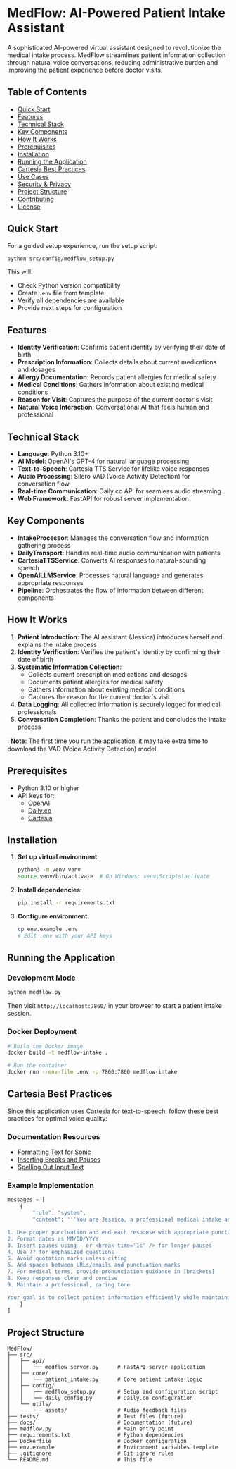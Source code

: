 # MedFlow: AI-Powered Patient Intake Assistant

A sophisticated AI-powered virtual assistant designed to revolutionize the medical intake process. MedFlow streamlines patient information collection through natural voice conversations, reducing administrative burden and improving the patient experience before doctor visits.


## Table of Contents

- [Quick Start](#quick-start)
- [Features](#features)
- [Technical Stack](#technical-stack)
- [Key Components](#key-components)
- [How It Works](#how-it-works)
- [Prerequisites](#prerequisites)
- [Installation](#installation)
- [Running the Application](#running-the-application)
- [Cartesia Best Practices](#cartesia-best-practices)
- [Use Cases](#use-cases)
- [Security & Privacy](#security--privacy)
- [Project Structure](#project-structure)
- [Contributing](#contributing)
- [License](#license)

## Quick Start

For a guided setup experience, run the setup script:

```sh
python src/config/medflow_setup.py
```

This will:
- Check Python version compatibility
- Create `.env` file from template
- Verify all dependencies are available
- Provide next steps for configuration

## Features

- **Identity Verification**: Confirms patient identity by verifying their date of birth
- **Prescription Information**: Collects details about current medications and dosages
- **Allergy Documentation**: Records patient allergies for medical safety
- **Medical Conditions**: Gathers information about existing medical conditions
- **Reason for Visit**: Captures the purpose of the current doctor's visit
- **Natural Voice Interaction**: Conversational AI that feels human and professional

## Technical Stack

- **Language**: Python 3.10+
- **AI Model**: OpenAI's GPT-4 for natural language processing
- **Text-to-Speech**: Cartesia TTS Service for lifelike voice responses
- **Audio Processing**: Silero VAD (Voice Activity Detection) for conversation flow
- **Real-time Communication**: Daily.co API for seamless audio streaming
- **Web Framework**: FastAPI for robust server implementation

## Key Components

- **IntakeProcessor**: Manages the conversation flow and information gathering process
- **DailyTransport**: Handles real-time audio communication with patients
- **CartesiaTTSService**: Converts AI responses to natural-sounding speech
- **OpenAILLMService**: Processes natural language and generates appropriate responses
- **Pipeline**: Orchestrates the flow of information between different components

## How It Works

1. **Patient Introduction**: The AI assistant (Jessica) introduces herself and explains the intake process
2. **Identity Verification**: Verifies the patient's identity by confirming their date of birth
3. **Systematic Information Collection**: 
   - Collects current prescription medications and dosages
   - Documents patient allergies for medical safety
   - Gathers information about existing medical conditions
   - Captures the reason for the current doctor's visit
4. **Data Logging**: All collected information is securely logged for medical professionals
5. **Conversation Completion**: Thanks the patient and concludes the intake process

ℹ️ **Note**: The first time you run the application, it may take extra time to download the VAD (Voice Activity Detection) model.

## Prerequisites

- Python 3.10 or higher
- API keys for:
  - [OpenAI](https://platform.openai.com/api-keys)
  - [Daily.co](https://dashboard.daily.co/developers)
  - [Cartesia](https://cartesia.ai/)

## Installation

1. **Set up virtual environment**:
   ```bash
   python3 -m venv venv
   source venv/bin/activate  # On Windows: venv\Scripts\activate
   ```

2. **Install dependencies**:
   ```bash
   pip install -r requirements.txt
   ```

3. **Configure environment**:
   ```bash
   cp env.example .env
   # Edit .env with your API keys
   ```

## Running the Application

### Development Mode

```bash
python medflow.py
```

Then visit `http://localhost:7860/` in your browser to start a patient intake session.

### Docker Deployment

```bash
# Build the Docker image
docker build -t medflow-intake .

# Run the container
docker run --env-file .env -p 7860:7860 medflow-intake
```

## Cartesia Best Practices

Since this application uses Cartesia for text-to-speech, follow these best practices for optimal voice quality:

### Documentation Resources
- [Formatting Text for Sonic](https://docs.cartesia.ai/build-with-sonic/formatting-text-for-sonic/best-practices)
- [Inserting Breaks and Pauses](https://docs.cartesia.ai/build-with-sonic/formatting-text-for-sonic/inserting-breaks-pauses)
- [Spelling Out Input Text](https://docs.cartesia.ai/build-with-sonic/formatting-text-for-sonic/spelling-out-input-text)

### Example Implementation

```python
messages = [
    {
        "role": "system",
        "content": '''You are Jessica, a professional medical intake assistant. Format all responses following these guidelines:

1. Use proper punctuation and end each response with appropriate punctuation
2. Format dates as MM/DD/YYYY
3. Insert pauses using - or <break time='1s' /> for longer pauses
4. Use ?? for emphasized questions
5. Avoid quotation marks unless citing
6. Add spaces between URLs/emails and punctuation marks
7. For medical terms, provide pronunciation guidance in [brackets]
8. Keep responses clear and concise
9. Maintain a professional, caring tone

Your goal is to collect patient information efficiently while maintaining a warm, professional demeanor. Your output will be converted to audio, so maintain natural communication flow.'''
    }
]
```

## Project Structure

```
MedFlow/
├── src/
│   ├── api/
│   │   └── medflow_server.py      # FastAPI server application
│   ├── core/
│   │   └── patient_intake.py      # Core patient intake logic
│   ├── config/
│   │   ├── medflow_setup.py       # Setup and configuration script
│   │   └── daily_config.py        # Daily.co configuration
│   └── utils/
│       └── assets/                # Audio feedback files
├── tests/                         # Test files (future)
├── docs/                          # Documentation (future)
├── medflow.py                     # Main entry point
├── requirements.txt               # Python dependencies
├── Dockerfile                     # Docker configuration
├── env.example                    # Environment variables template
├── .gitignore                     # Git ignore rules
└── README.md                      # This file
```